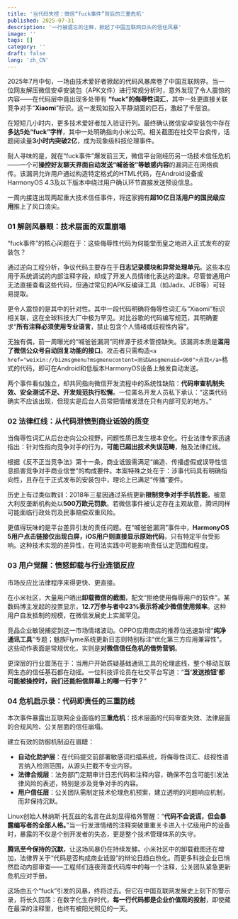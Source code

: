 ```yaml
---
title: '当代码失控：微信“fuck事件”背后的三重危机'
published: 2025-07-31
description: '一行被遗忘的注释，掀起了中国互联网巨头的信任风暴'
image: ''
tags: []
category: ''
draft: false 
lang: 'zh_CN'
---
```

2025年7月中旬，一场由技术爱好者掀起的代码风暴席卷了中国互联网界。当一位网友解压微信安卓安装包（APK文件）进行常规分析时，意外发现了令人震惊的内容——在代码层中竟出现多处带有 **“fuck”的侮辱性词汇**，其中一处更直接关联竞争对手“**Xiaomi**”标识。这一发现如投入平静湖面的巨石，激起了千层浪。

在短短几小时内，更多技术爱好者加入验证行列。最终确认微信安卓安装包中存在**多达5处“fuck”字样**，其中一处明确指向小米公司。相关截图在社交平台疯传，话题阅读量**3小时内突破2亿**，成为现象级科技伦理事件。

耐人寻味的是，就在“fuck事件”爆发前三天，微信平台刚经历另一场技术信任危机——一个可**操控好友聊天界面自动发送“喊爸爸”等敏感内容**的漏洞正在网络疯传。该漏洞允许用户通过构造特定格式的HTML代码，在Android设备或HarmonyOS 4.3及以下版本中绕过用户确认环节直接发送预设信息。

一周内接连出现两起重大技术信任事件，将这家拥有**超10亿日活用户的国民级应用**推上了风口浪尖。

### 01 解剖风暴眼：技术层面的双重崩塌

“fuck事件”的核心问题在于：这些侮辱性代码为何能堂而皇之地进入正式发布的安装包？

通过逆向工程分析，争议代码主要存在于**日志记录模块和异常处理单元**。这些本应用于系统调试的内部注释字段，却成了开发人员情绪化表达的温床。尽管普通用户无法直接查看这些代码，但通过常见的APK反编译工具（如Jadx、JEB等）可轻易提取。

更令人震惊的是其中的针对性。其中一段代码明确将侮辱性词汇与“Xiaomi”标识相关联，这在全球科技大厂中极为罕见。对比谷歌的代码编写规范，其明确要求“**所有注释必须使用专业语言**，禁止包含个人情绪或歧视性内容”。

无独有偶，前一周曝光的“喊爸爸漏洞”同样源于技术管控缺失。该漏洞本质是**滥用了微信公众号自动回复功能的接口**。攻击者只需构造`<a href="weixin://bizmsgmenu?msgmenucontent=测试&msgmenuid=960">点我</a>`格式的代码，即可在Android和低版本HarmonyOS设备上触发自动发送。

两个事件看似独立，却共同指向微信开发流程中的系统性缺陷：**代码审查机制失效、安全测试不足、开发规范执行松懈**。一位匿名开发人员私下承认：“这类代码确实不应该出现，但现实是后台人员常把情绪发泄在只有内部可见的地方。”

### 02 法律红线：从代码泄愤到商业诋毁的质变

当侮辱性词汇从后台走向公众视野，问题性质已发生根本变化。行业法律专家迅速指出：针对性指向竞争对手的行为，**可能已超出技术失误范畴**，触及法律红线。

根据《反不正当竞争法》第十一条，商业诋毁需满足“编造、传播虚假或误导性信息损害竞争对手商业信誉”的构成要件。本案特殊之处在于：涉事代码具有明确指向性，且存在于正式发布的安装包中，理论上已满足“传播”要件。

历史上有过类似教训：2018年三星因通过系统更新**限制竞争对手手机性能**，被意大利反垄断机构处以**500万欧元罚款**。若微信事件被认定存在主观故意，腾讯同样可能面临行政处罚及民事赔偿双重风险。

更值得玩味的是平台差异引发的责任问题。在“喊爸爸漏洞”事件中，**HarmonyOS 5用户点击链接仅出现白屏，iOS用户则直接显示原始代码**，只有特定平台受影响。这种技术实现的差异性，在司法实践中可能影响责任认定范围和程度。

### 03 用户觉醒：愤怒卸载与行业连锁反应

市场反应比法律程序来得更快、更直接。

在小米社区，大量用户晒出**卸载微信的截图**，配文“拒绝使用侮辱用户的软件”。某数码博主发起的投票显示，**12.7万参与者中23%表示将减少微信使用频率**。这种用户自发抵制的规模，在微信发展史上实属罕见。

竞品企业敏锐捕捉到这一市场情绪波动。OPPO应用商店的推荐位迅速新增“**纯净通讯工具**”专题；魅族Flyme系统更新日志则特别标注“优化第三方应用兼容性”。这些动作表面是常规优化，实则是**对微信信任危机的借势营销**。

更深层的行业震荡在于：当用户开始质疑基础通讯工具的伦理底线，整个移动互联网生态的信任基石都在动摇。一位科技评论员在社交平台写道：“**当‘发送按钮’都可能被操控时，我们还能相信屏幕上的哪一行字？**”

### 04 危机启示录：代码即责任的三重防线

本次事件暴露出互联网企业面临的**三重危机**：技术层面的代码审查失效、法律层面的合规风险、公关层面的信任崩塌。

建立有效的防御机制迫在眉睫：

- **自动化防护层**：在代码提交前部署敏感词扫描系统，将侮辱性词汇、歧视性语言纳入检测范围，从源头拦截不专业内容。  
- **法律合规层**：法务部门定期审计日志代码和注释内容，确保不包含可能引发法律风险的表述，特别是涉及竞争对手的内容。  
- **用户信任层**：公关团队需制定技术伦理危机预案，建立透明的问题响应机制，而非保持沉默。

Linux创始人林纳斯·托瓦兹的名言在此刻显得格外警醒：“**代码不会说谎，但会暴露编写者的全部人格。**”当一行发泄情绪的注释突破重重关卡进入十亿级用户的设备时，暴露的不仅是个别开发者的失态，更是整个技术管理体系的失守。

**腾讯至今保持的沉默**，让这场风暴仍在持续发酵。小米社区中的卸载截图还在增加，法律界关于“代码是否构成商业诋毁”的辩论日趋白热化。而更多科技企业已悄然启动内部审查——工程师们连夜筛查代码库中的每一个注释，公关团队紧急更新危机应对手册。

这场由五个“fuck”引发的风暴，终将过去。但它在中国互联网发展史上刻下的警示录，将长久回荡：在数字化生存时代，**每一行代码都是企业价值观的投射**，即使藏在最深的注释里，也终有被阳光照见的一天。
